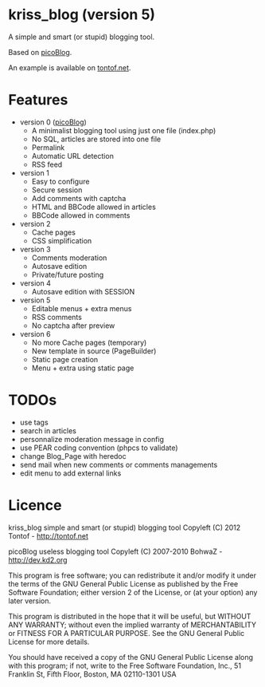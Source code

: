 kriss_blog (version 5)
======================

A simple and smart (or stupid) blogging tool.

Based on [picoBlog](http://dev.kd2.org/picoblog).

An example is available on [tontof.net](http://tontof.net).

Features
========
* version 0 ([picoBlog](http://dev.kd2.org/picoblog))
  * A minimalist blogging tool using just one file (index.php)
  * No SQL, articles are stored into one file
  * Permalink
  * Automatic URL detection
  * RSS feed
* version 1
  * Easy to configure
  * Secure session
  * Add comments with captcha
  * HTML and BBCode allowed in articles
  * BBCode allowed in comments
* version 2
  * Cache pages
  * CSS simplification
* version 3
  * Comments moderation
  * Autosave edition
  * Private/future posting
* version 4
  * Autosave edition with SESSION
* version 5
  * Editable menus + extra menus
  * RSS comments
  * No captcha after preview
* version 6
  * No more Cache pages (temporary)
  * New template in source (PageBuilder)
  * Static page creation
  * Menu + extra using static page

TODOs
=====
* use tags
* search in articles
* personnalize moderation message in config
* use PEAR coding convention (phpcs to validate)
* change Blog_Page with heredoc
* send mail when new comments or comments managements
* edit menu to add external links

Licence
=======
kriss_blog simple and smart (or stupid) blogging tool
Copyleft (C) 2012 Tontof - http://tontof.net

picoBlog useless blogging tool
Copyleft (C) 2007-2010 BohwaZ - http://dev.kd2.org

This program is free software; you can redistribute it and/or modify
it under the terms of the GNU General Public License as published by
the Free Software Foundation; either version 2 of the License, or
(at your option) any later version.

This program is distributed in the hope that it will be useful,
but WITHOUT ANY WARRANTY; without even the implied warranty of
MERCHANTABILITY or FITNESS FOR A PARTICULAR PURPOSE.  See the
GNU General Public License for more details.

You should have received a copy of the GNU General Public License
along with this program; if not, write to the Free Software
Foundation, Inc., 51 Franklin St, Fifth Floor, Boston, MA  02110-1301  USA

